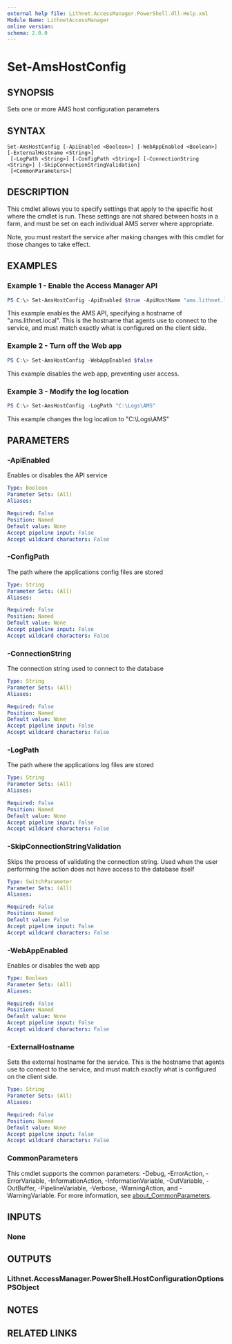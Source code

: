 ```yaml
---
external help file: Lithnet.AccessManager.PowerShell.dll-Help.xml
Module Name: LithnetAccessManager
online version:
schema: 2.0.0
---
```


# Set-AmsHostConfig

## SYNOPSIS
Sets one or more AMS host configuration parameters

## SYNTAX

```
Set-AmsHostConfig [-ApiEnabled <Boolean>] [-WebAppEnabled <Boolean>] [-ExternalHostname <String>]
 [-LogPath <String>] [-ConfigPath <String>] [-ConnectionString <String>] [-SkipConnectionStringValidation]
 [<CommonParameters>]
```

## DESCRIPTION
This cmdlet allows you to specify settings that apply to the specific host where the cmdlet is run.
These settings are not shared between hosts in a farm, and must be set on each individual AMS server where appropriate.

Note, you must restart the service after making changes with this cmdlet for those changes to take effect.

## EXAMPLES

### Example 1 - Enable the Access Manager API
```powershell
PS C:\> Set-AmsHostConfig -ApiEnabled $true -ApiHostName "ams.lithnet.local"
```

This example enables the AMS API, specifying a hostname of "ams.lithnet.local".
This is the hostname that agents use to connect to the service, and must match exactly what is configured on the client side.

### Example 2 - Turn off the Web app
```powershell
PS C:\> Set-AmsHostConfig -WebAppEnabled $false
```

This example disables the web app, preventing user access.

### Example 3 - Modify the log location
```powershell
PS C:\> Set-AmsHostConfig -LogPath "C:\Logs\AMS"
```

This example changes the log location to "C:\Logs\AMS"

## PARAMETERS

### -ApiEnabled
Enables or disables the API service

```yaml
Type: Boolean
Parameter Sets: (All)
Aliases:

Required: False
Position: Named
Default value: None
Accept pipeline input: False
Accept wildcard characters: False
```

### -ConfigPath
The path where the applications config files are stored

```yaml
Type: String
Parameter Sets: (All)
Aliases:

Required: False
Position: Named
Default value: None
Accept pipeline input: False
Accept wildcard characters: False
```

### -ConnectionString
The connection string used to connect to the database

```yaml
Type: String
Parameter Sets: (All)
Aliases:

Required: False
Position: Named
Default value: None
Accept pipeline input: False
Accept wildcard characters: False
```

### -LogPath
The path where the applications log files are stored

```yaml
Type: String
Parameter Sets: (All)
Aliases:

Required: False
Position: Named
Default value: None
Accept pipeline input: False
Accept wildcard characters: False
```

### -SkipConnectionStringValidation
Skips the process of validating the connection string.
Used when the user performing the action does not have access to the database itself

```yaml
Type: SwitchParameter
Parameter Sets: (All)
Aliases:

Required: False
Position: Named
Default value: False
Accept pipeline input: False
Accept wildcard characters: False
```

### -WebAppEnabled
Enables or disables the web app

```yaml
Type: Boolean
Parameter Sets: (All)
Aliases:

Required: False
Position: Named
Default value: None
Accept pipeline input: False
Accept wildcard characters: False
```

### -ExternalHostname
Sets the external hostname for the service.
This is the hostname that agents use to connect to the service, and must match exactly what is configured on the client side.

```yaml
Type: String
Parameter Sets: (All)
Aliases:

Required: False
Position: Named
Default value: None
Accept pipeline input: False
Accept wildcard characters: False
```

### CommonParameters
This cmdlet supports the common parameters: -Debug, -ErrorAction, -ErrorVariable, -InformationAction, -InformationVariable, -OutVariable, -OutBuffer, -PipelineVariable, -Verbose, -WarningAction, and -WarningVariable. For more information, see [about_CommonParameters](http://go.microsoft.com/fwlink/?LinkID=113216).

## INPUTS

### None
## OUTPUTS

### Lithnet.AccessManager.PowerShell.HostConfigurationOptionsPSObject
## NOTES

## RELATED LINKS
